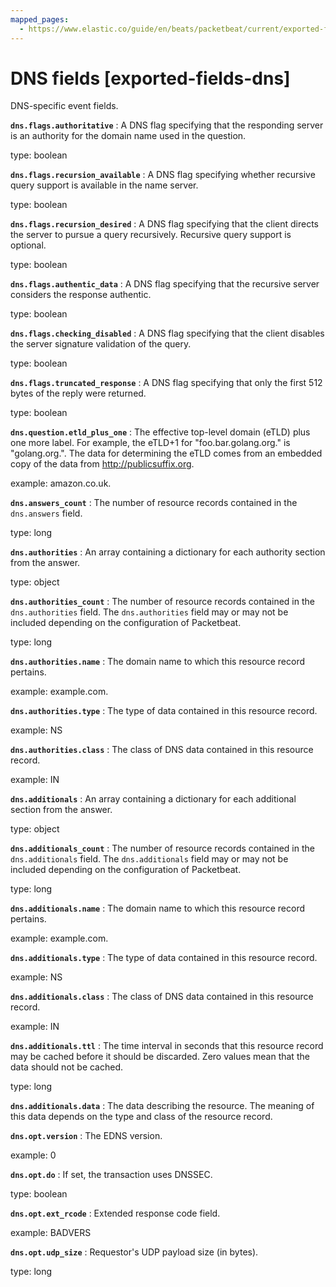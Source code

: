 ```yaml
---
mapped_pages:
  - https://www.elastic.co/guide/en/beats/packetbeat/current/exported-fields-dns.html
---
```


<!-- This file is generated! See scripts/generate_fields_docs.py -->

# DNS fields [exported-fields-dns]

DNS-specific event fields.

**`dns.flags.authoritative`**
:   A DNS flag specifying that the responding server is an authority for the domain name used in the question.

type: boolean


**`dns.flags.recursion_available`**
:   A DNS flag specifying whether recursive query support is available in the name server.

type: boolean


**`dns.flags.recursion_desired`**
:   A DNS flag specifying that the client directs the server to pursue a query recursively. Recursive query support is optional.

type: boolean


**`dns.flags.authentic_data`**
:   A DNS flag specifying that the recursive server considers the response authentic.

type: boolean


**`dns.flags.checking_disabled`**
:   A DNS flag specifying that the client disables the server signature validation of the query.

type: boolean


**`dns.flags.truncated_response`**
:   A DNS flag specifying that only the first 512 bytes of the reply were returned.

type: boolean


**`dns.question.etld_plus_one`**
:   The effective top-level domain (eTLD) plus one more label. For example, the eTLD+1 for "foo.bar.golang.org." is "golang.org.". The data for determining the eTLD comes from an embedded copy of the data from http://publicsuffix.org.

example: amazon.co.uk.


**`dns.answers_count`**
:   The number of resource records contained in the `dns.answers` field.

type: long


**`dns.authorities`**
:   An array containing a dictionary for each authority section from the answer.

type: object


**`dns.authorities_count`**
:   The number of resource records contained in the `dns.authorities` field. The `dns.authorities` field may or may not be included depending on the configuration of Packetbeat.

type: long


**`dns.authorities.name`**
:   The domain name to which this resource record pertains.

example: example.com.


**`dns.authorities.type`**
:   The type of data contained in this resource record.

example: NS


**`dns.authorities.class`**
:   The class of DNS data contained in this resource record.

example: IN


**`dns.additionals`**
:   An array containing a dictionary for each additional section from the answer.

type: object


**`dns.additionals_count`**
:   The number of resource records contained in the `dns.additionals` field. The `dns.additionals` field may or may not be included depending on the configuration of Packetbeat.

type: long


**`dns.additionals.name`**
:   The domain name to which this resource record pertains.

example: example.com.


**`dns.additionals.type`**
:   The type of data contained in this resource record.

example: NS


**`dns.additionals.class`**
:   The class of DNS data contained in this resource record.

example: IN


**`dns.additionals.ttl`**
:   The time interval in seconds that this resource record may be cached before it should be discarded. Zero values mean that the data should not be cached.

type: long


**`dns.additionals.data`**
:   The data describing the resource. The meaning of this data depends on the type and class of the resource record.


**`dns.opt.version`**
:   The EDNS version.

example: 0


**`dns.opt.do`**
:   If set, the transaction uses DNSSEC.

type: boolean


**`dns.opt.ext_rcode`**
:   Extended response code field.

example: BADVERS


**`dns.opt.udp_size`**
:   Requestor's UDP payload size (in bytes).

type: long


